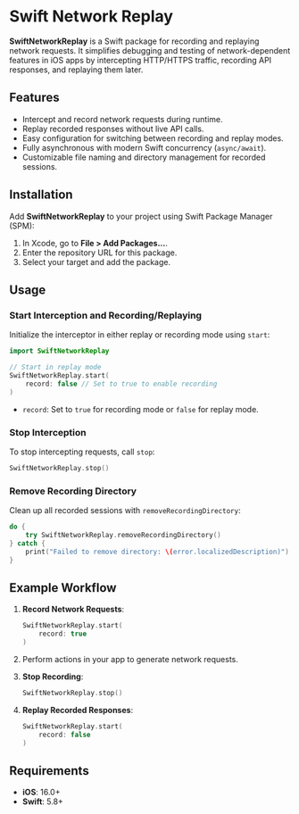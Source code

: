 # Swift Network Replay

**SwiftNetworkReplay** is a Swift package for recording and replaying network requests. It simplifies debugging and testing of network-dependent features in iOS apps by intercepting HTTP/HTTPS traffic, recording API responses, and replaying them later.

## Features

- Intercept and record network requests during runtime.
- Replay recorded responses without live API calls.
- Easy configuration for switching between recording and replay modes.
- Fully asynchronous with modern Swift concurrency (`async/await`).
- Customizable file naming and directory management for recorded sessions.

## Installation

Add **SwiftNetworkReplay** to your project using Swift Package Manager (SPM):

1. In Xcode, go to **File > Add Packages...**.
2. Enter the repository URL for this package.
3. Select your target and add the package.

## Usage

### Start Interception and Recording/Replaying

Initialize the interceptor in either replay or recording mode using `start`:

```swift
import SwiftNetworkReplay

// Start in replay mode
SwiftNetworkReplay.start(
    record: false // Set to true to enable recording
)
```

- `record`: Set to `true` for recording mode or `false` for replay mode.

### Stop Interception

To stop intercepting requests, call `stop`:

```swift
SwiftNetworkReplay.stop()
```

### Remove Recording Directory

Clean up all recorded sessions with `removeRecordingDirectory`:

```swift
do {
    try SwiftNetworkReplay.removeRecordingDirectory()
} catch {
    print("Failed to remove directory: \(error.localizedDescription)")
}
```

## Example Workflow

1. **Record Network Requests**:
   ```swift
   SwiftNetworkReplay.start(
       record: true
   )
   ```

2. Perform actions in your app to generate network requests.

3. **Stop Recording**:
   ```swift
   SwiftNetworkReplay.stop()
   ```

4. **Replay Recorded Responses**:
   ```swift
   SwiftNetworkReplay.start(
       record: false
   )
   ```

## Requirements

- **iOS**: 16.0+
- **Swift**: 5.8+

